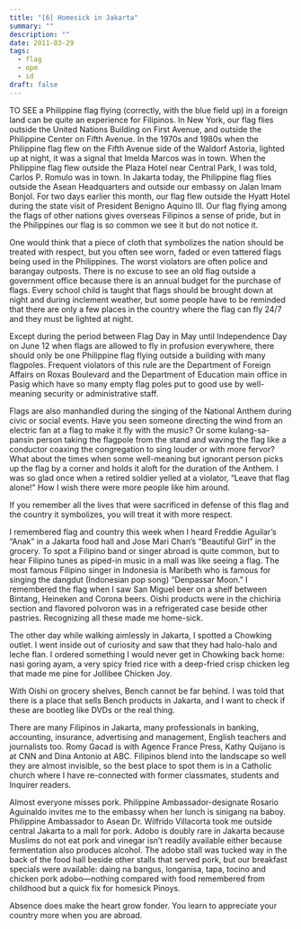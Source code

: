 ```yaml
---
title: "[6] Homesick in Jakarta"
summary: ""
description: ""
date: 2011-03-29
tags:
  - flag
  - opm
  - id
draft: false
---
```


TO SEE a Philippine flag flying (correctly, with the blue field up) in a foreign land can be quite an experience for Filipinos. In New York, our flag flies outside the United Nations Building on First Avenue, and outside the Philippine Center on Fifth Avenue. In the 1970s and 1980s when the Philippine flag flew on the Fifth Avenue side of the Waldorf Astoria, lighted up at night, it was a signal that Imelda Marcos was in town. When the Philippine flag flew outside the Plaza Hotel near Central Park, I was told, Carlos P. Romulo was in town. In Jakarta today, the Philippine flag flies outside the Asean Headquarters and outside our embassy on Jalan Imam Bonjol. For two days earlier this month, our flag flew outside the Hyatt Hotel during the state visit of President Benigno Aquino III. Our flag flying among the flags of other nations gives overseas Filipinos a sense of pride, but in the Philippines our flag is so common we see it but do not notice it.

One would think that a piece of cloth that symbolizes the nation should be treated with respect, but you often see worn, faded or even tattered flags being used in the Philippines. The worst violators are often police and barangay outposts. There is no excuse to see an old flag outside a government office because there is an annual budget for the purchase of flags. Every school child is taught that flags should be brought down at night and during inclement weather, but some people have to be reminded that there are only a few places in the country where the flag can fly 24/7 and they must be lighted at night.

Except during the period between Flag Day in May until Independence Day on June 12 when flags are allowed to fly in profusion everywhere, there should only be one Philippine flag flying outside a building with many flagpoles. Frequent violators of this rule are the Department of Foreign Affairs on Roxas Boulevard and the Department of Education main office in Pasig which have so many empty flag poles put to good use by well-meaning security or administrative staff.

Flags are also manhandled during the singing of the National Anthem during civic or social events. Have you seen someone directing the wind from an electric fan at a flag to make it fly with the music? Or some kulang-sa-pansin person taking the flagpole from the stand and waving the flag like a conductor coaxing the congregation to sing louder or with more fervor? What about the times when some well-meaning but ignorant person picks up the flag by a corner and holds it aloft for the duration of the Anthem. I was so glad once when a retired soldier yelled at a violator, “Leave that flag alone!”  How I wish there were more people like him around.

If you remember all the lives that were sacrificed in defense of this flag and the country it symbolizes, you will treat it with more respect.

I remembered flag and country this week when I heard Freddie Aguilar’s  “Anak” in a Jakarta food hall and Jose Mari Chan’s “Beautiful Girl” in the grocery. To spot a Filipino band or singer abroad is quite common, but to hear Filipino tunes as piped-in music in a mall was like seeing a flag. The most famous Filipino singer in Indonesia is Maribeth who is famous for singing the dangdut (Indonesian pop song) “Denpassar Moon.” I remembered the flag when I saw San Miguel beer on a shelf between Bintang, Heineken and Corona beers. Oishi products were in the chichiria section and flavored polvoron was in a refrigerated case beside other pastries. Recognizing all these made me home-sick.

The other day while walking aimlessly in Jakarta, I spotted a Chowking outlet. I went inside out of curiosity and saw that they had halo-halo and leche flan. I ordered something I would never get in Chowking back home: nasi goring ayam, a very spicy fried rice with a deep-fried crisp chicken leg that made me pine for Jollibee Chicken Joy.

With Oishi on grocery shelves, Bench cannot be far behind. I was told that there is a place that sells Bench products in Jakarta, and I want to check if these are bootleg like DVDs or the real thing.

There are many Filipinos in Jakarta, many professionals in banking, accounting, insurance, advertising and management, English teachers and journalists too.  Romy Gacad is with Agence France Press, Kathy Quijano is at CNN and Dina Antonio at ABC.  Filipinos blend into the landscape so well they are almost invisible, so the best place to spot them is in a Catholic church where I have re-connected with former classmates, students and Inquirer readers.

Almost everyone misses pork. Philippine Ambassador-designate Rosario Aguinaldo invites me to the embassy when her lunch is sinigang na baboy. Philippine Ambassador to Asean Dr. Wilfrido Villacorta took me outside central Jakarta to a mall for pork. Adobo is doubly rare in Jakarta because Muslims do not eat pork and vinegar isn’t readily available either because fermentation also produces alcohol. The adobo stall was tucked way in the back of the food hall beside other stalls that served pork, but our breakfast specials were available: daing na bangus, longanisa, tapa, tocino and chicken pork adobo—nothing compared with food remembered from childhood but a quick fix for homesick Pinoys.

Absence does make the heart grow fonder. You learn to appreciate your country more when you are abroad.
